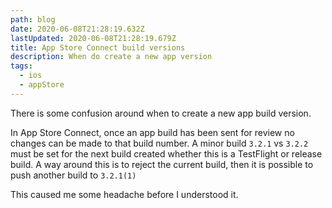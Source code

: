 ```yaml
---
path: blog
date: 2020-06-08T21:28:19.632Z
lastUpdated: 2020-06-08T21:28:19.679Z
title: App Store Connect build versions
description: When do create a new app version
tags:
  - ios
  - appStore
---
```

There is some confusion around when to create a new app build version.

In App Store Connect, once an app build has been sent for review no changes can be made to that build number. A minor build `3.2.1` vs `3.2.2` must be set for the next build created whether this is a TestFlight or release build. A way around this is to reject the current build, then it is possible to push another build to `3.2.1(1)`

This caused me some headache before I understood it.
